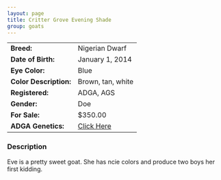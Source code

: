 ```yaml
---
layout: page
title: Critter Grove Evening Shade
group: goats
---
```


| | |
|:---|:---
|**Breed:**|Nigerian Dwarf
|**Date of Birth:**|January 1, 2014
|**Eye Color:**|Blue
|**Color Description:**|Brown, tan, white
|**Registered:**|ADGA, AGS
|**Gender:**|Doe
|**For Sale:**|$350.00
|**ADGA Genetics:**|[Click Here](http://www.adgagenetics.org/GoatDetail.aspx?RegNumber=D001691523)
### Description

Eve is a pretty sweet goat. She has ncie colors and produce two boys her first kidding.


